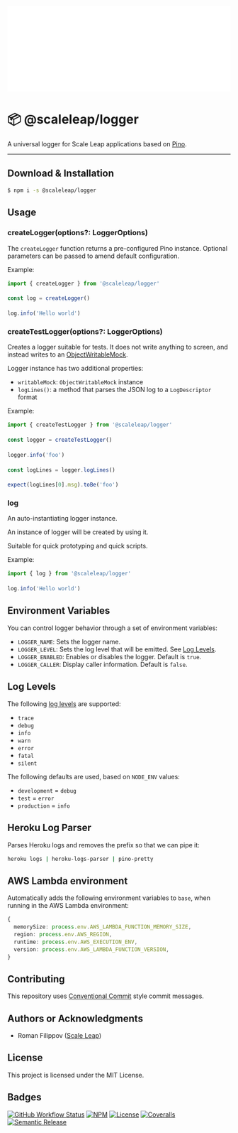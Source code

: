 ![](https://raw.githubusercontent.com/ScaleLeap/logger/master/docs/assets/header.png)

📦 @scaleleap/logger
===================================

A universal logger for Scale Leap applications based on [Pino](https://github.com/pinojs/pino).

---

## Download & Installation

```sh
$ npm i -s @scaleleap/logger
```

## Usage

### createLogger(options?: LoggerOptions)

The `createLogger` function returns a pre-configured Pino instance. Optional parameters can be
passed to amend default configuration.

Example:

```ts
import { createLogger } from '@scaleleap/logger'

const log = createLogger()

log.info('Hello world')
```

### createTestLogger(options?: LoggerOptions)

Creates a logger suitable for tests. It does not write anything to screen, and instead writes
to an [ObjectWritableMock](https://github.com/b4nst/stream-mock).

Logger instance has two additional properties:

 * `writableMock`: `ObjectWritableMock` instance
 * `logLines()`: a method that parses the JSON log to a `LogDescriptor` format

Example:

```ts
import { createTestLogger } from '@scaleleap/logger'

const logger = createTestLogger()

logger.info('foo')

const logLines = logger.logLines()

expect(logLines[0].msg).toBe('foo')
```

### log

An auto-instantiating logger instance.

An instance of logger will be created by using it.

Suitable for quick prototyping and quick scripts.

Example:

```ts
import { log } from '@scaleleap/logger'

log.info('Hello world')
```

## Environment Variables

You can control logger behavior through a set of environment variables:

 * `LOGGER_NAME`: Sets the logger name.
 * `LOGGER_LEVEL`: Sets the log level that will be emitted. See [Log Levels](#log-levels).
 * `LOGGER_ENABLED`: Enables or disables the logger. Default is `true`.
 * `LOGGER_CALLER`: Display caller information. Default is `false`.

## Log Levels

The following [log levels](https://github.com/pinojs/pino/blob/master/docs/api.md#loggerlevel-string-gettersetter) are supported:

* `trace`
* `debug`
* `info`
* `warn`
* `error`
* `fatal`
* `silent`

The following defaults are used, based on `NODE_ENV` values:

* `development` = `debug`
* `test` = `error`
* `production` = `info`

## Heroku Log Parser

Parses Heroku logs and removes the prefix so that we can pipe it:

```sh
heroku logs | heroku-logs-parser | pino-pretty
```

## AWS Lambda environment

Automatically adds the following environment variables to `base`, when running in the AWS Lambda
environment:

```ts
{
  memorySize: process.env.AWS_LAMBDA_FUNCTION_MEMORY_SIZE,
  region: process.env.AWS_REGION,
  runtime: process.env.AWS_EXECUTION_ENV,
  version: process.env.AWS_LAMBDA_FUNCTION_VERSION,
}
```

## Contributing

This repository uses [Conventional Commit](https://www.conventionalcommits.org/) style commit messages.

## Authors or Acknowledgments

* Roman Filippov ([Scale Leap](https://www.scaleleap.com))

## License

This project is licensed under the MIT License.

## Badges

[![GitHub Workflow Status](https://img.shields.io/github/workflow/status/ScaleLeap/logger/CI)](https://github.com/ScaleLeap/logger/actions)
[![NPM](https://img.shields.io/npm/v/@scaleleap/logger)](https://npm.im/@scaleleap/logger)
[![License](https://img.shields.io/npm/l/@scaleleap/logger)](./LICENSE)
[![Coveralls](https://img.shields.io/coveralls/github/scaleleap/logger)](https://coveralls.io/github/ScaleLeap/logger)
[![Semantic Release](https://img.shields.io/badge/%20%20%F0%9F%93%A6%F0%9F%9A%80-semantic--release-e10079.svg)](https://github.com/semantic-release/semantic-release)